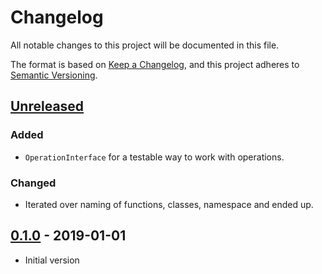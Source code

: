 # Changelog
All notable changes to this project will be documented in this file.

The format is based on [Keep a Changelog](https://keepachangelog.com/en/1.0.0/),
and this project adheres to [Semantic Versioning](https://semver.org/spec/v2.0.0.html).

## [Unreleased]
### Added
- `OperationInterface` for a testable way to work with operations.

### Changed
- Iterated over naming of functions, classes, namespace and ended up.

## [0.1.0] - 2019-01-01
- Initial version

[Unreleased]: https://github.com/ieim/laravel-contracts/compare/
[0.1.0]: https://github.com/ieim/laravel-contracts/tree/0.1.0
